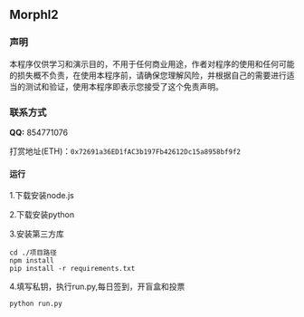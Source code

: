 ## Morphl2

### 声明

本程序仅供学习和演示目的，不用于任何商业用途，作者对程序的使用和任何可能的损失概不负责，在使用本程序前，请确保您理解风险，并根据自己的需要进行适当的测试和验证，使用本程序即表示您接受了这个免责声明。

### 联系方式

**QQ:** 854771076

打赏地址(ETH)：`0x72691a36ED1fAC3b197Fb42612Dc15a8958bf9f2`

#### 运行

1.下载安装node.js

2.下载安装python

3.安装第三方库

```
cd ./项目路径
npm install
pip install -r requirements.txt
```

4.填写私钥，执行run.py,每日签到，开盲盒和投票

```cmd
python run.py
```
